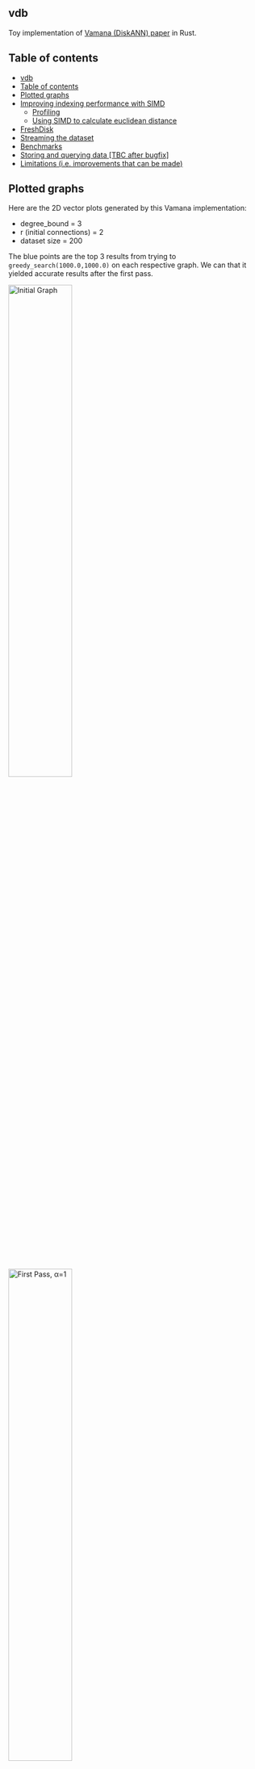 
## vdb

Toy implementation of [Vamana (DiskANN) paper](https://proceedings.neurips.cc/paper/2019/file/09853c7fb1d3f8ee67a61b6bf4a7f8e6-Paper.pdf) in Rust.

## Table of contents

- [vdb](#vdb)
- [Table of contents](#table-of-contents)
- [Plotted graphs](#plotted-graphs)
- [Improving indexing performance with SIMD](#improving-indexing-performance-with-simd)
  - [Profiling](#profiling)
  - [Using SIMD to calculate euclidean distance](#using-simd-to-calculate-euclidean-distance)
- [FreshDisk](#freshdisk)
- [Streaming the dataset](#streaming-the-dataset)
- [Benchmarks](#benchmarks)
- [Storing and querying data \[TBC after bugfix\]](#storing-and-querying-data-tbc-after-bugfix)
- [Limitations (i.e. improvements that can be made)](#limitations-ie-improvements-that-can-be-made)

## Plotted graphs

Here are the 2D vector plots generated by this Vamana implementation:

- degree_bound = 3
- r (initial connections) = 2
- dataset size = 200

The blue points are the top 3 results from trying to `greedy_search(1000.0,1000.0)` on each respective graph. We can that it yielded accurate results after the first pass.

<img src="static/graph-initial.png" alt="Initial Graph" width="50%">

<img src="static/graph-1.png" alt="First Pass, α=1" width="50%">

<img src="static/graph-2.png" alt="Second Pass, α=2" width="50%">

## Improving indexing performance with SIMD

Inspired from [qdrant's benchmarks](https://qdrant.tech/benchmarks/), I decided to run vdb with the [dbpedia-entities-openai-1m](https://huggingface.co/datasets/KShivendu/dbpedia-entities-openai-1M) dataset.

- 1 million of 1536 dimension vectors

Using only in-mem indexing, the full indexing's latency came at `200s ~ 250s`

### Profiling

To identify the bottleneck, I used [cargo flamegraph](https://github.com/flamegraph-rs/flamegraph) to profile the indexing on just 1 parquet file of the dataset (i.e. 38k of 1536 dimension vectors).

<img src="static/before_simd_euclidean_distance_flamegraph.svg" alt="flamegraph" width="100%">

> See the `vdb::graph::graph::Graph::Index` trace

We can see that `euclidean_distance` takes up the majority of CPU time in `greedy_search` and `robust_prune`.
My simple implementation below scales linearly with the no. of dimensions. Hence, it's slow for our 1536 dimension dataset.

```rust
fn euclidean_distance(a: &[f32], b: &[f32]) -> i64 {
    let mut squared_distance: f32 = 0.0;
    for i in 0..a.len() {
        let difference = a[i] - b[i];
        squared_distance += difference * difference;
    }
    squared_distance.sqrt() as i64
}
```

### Using SIMD to calculate euclidean distance

SIMD is a natural fit for this calculation. Using the [simsimd](https://docs.rs/simsimd/latest/simsimd/index.html) crate is trivial:

```rust
use simsimd::SpatialSimilarity;

fn euclidean_distance(a: &[f32], b: &[f32]) -> i64 {
    let l2sq_dist = f32::l2sq(a, b); 
    l2sq_dist.unwrap() as i64
}
```

The full in-mem indexing's latency now takes around `40s~51s`, about a 5x improvement. From the updated flamegraph, we can also see that `euclidean_distance` is no longer hogging the CPU time.

- Reading the dataset became the dominating factor

<img src="static/after_simd_flamegraph.svg" alt="flamegraph" width="100%">

> See the `vdb::graph::graph::Graph::Index` trace

## FreshDisk

To handle large datasets, I implemented `src/storage/fresh_disk.rs` based on the [FreshDisk paper](https://arxiv.org/pdf/2105.09614). It's quite similar to LSM trees.

## Streaming the dataset

While trying to use the load and index `dbpedia-entities-openai-1M` the dataset into the FreshDisk index, the process would hang/OOM. The full dataset is 18G and I would have other processes running on my PC.

To mitigate this, instead of loading in the full dataset, the vectors are loaded from each file lazily via an `Iterator`.

- Noted that this interferes with indexing latency

## Benchmarks

Using the 1,000,000 vectors of 1536 dimension from the dbpedia dataset, I compared the following storage implementation.

- [In-mem](src/storage/inmem.rs) where all indexes and operations are in-mem
- [Naive disk](src/storage/disk.rs) where all indexes and operations are on disk
- [Fresh-Disk](src/storage/fresh_disk.rs) where indexes and operations are in a mix of in-mem and on-disk
  - The numbers reflects the hybrid approach

| Storage type | Indexing time |
|--------------|---------------|
| In-mem       | 51s           |
| Naive disk   | 1829s         |
| Fresh-Disk   | 219s          |

## Storing and querying data [TBC after bugfix]

Initially, the toy implementation only stored vectors and no the text data. I decided to add it in for a more practical showcase. Data is all stored in-memory.

Because the embeddings are via OpenAI's paid `text-embedding-ada-002` and to keep it simple, I will query the index with a known vector from the dataset.

The query vector is loaded from [dataset/query.txt](dataset/query.txt). Using the query vector of `<dbpedia:An_American_in_Paris>`, we query the index with `k=5` (5 most similar). We see that we are able to retrieve the correct match in the 3rd hit.

```
Animalia is an illustrated children's book by Graeme Base. It was originally published in 1986, followed by a tenth anniversary edition in 1996, and a 25th anniversary edition in 2012. Over three million copies have been sold.   A special numbered and signed anniversary edition was also published in 1996, with an embossed gold jacket.

The Academy Awards are the oldest awards ceremony for achievements in motion pictures. The Academy Award for Best Production Design recognizes achievement in art direction on a film. The category's original name was Best Art Direction, but was changed to its current name in 2012 for the 85th Academy Awards.  This change resulted from the Art Director's branch of the Academy being renamed the Designer's branch.

**An American in Paris is a jazz-influenced symphonic poem by the American composer George Gershwin, written in 1928. Inspired by the time Gershwin had spent in Paris, it evokes the sights and energy of the French capital in the 1920s and is one of his best-known compositions.Gershwin composed An American in Paris on commission from the conductor Walter Damrosch. He scored the piece for the standard instruments of the symphony orchestra plus celesta, saxophones, and automobile horns.**

Baron Peter Pavlovich Shafirov (Russian: Пётр Павлович Шафиров) (1670—1739), Russian statesman, one of the ablest coadjutors of Peter the Great.

The term warhead refers to the explosive and/or toxic material that is delivered by a missile, rocket, or torpedo.
```

## Limitations (i.e. improvements that can be made)

As this is a toy project to learn more about Rust and db development, there are several limitations

1. Does not support delete
2. Indexes are rebuilt everytime
3. WAL not supported